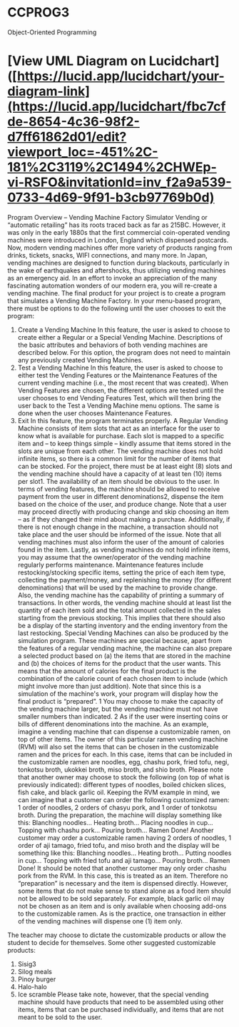 # CCPROG3
Object-Oriented Programming

# [View UML Diagram on Lucidchart]([https://lucid.app/lucidchart/your-diagram-link](https://lucid.app/lucidchart/fbc7cfde-8654-4c36-98f2-d7ff61862d01/edit?viewport_loc=-451%2C-181%2C3119%2C1494%2CHWEp-vi-RSFO&invitationId=inv_f2a9a539-0733-4d69-9f91-b3cb97769b0d)

Program Overview – Vending Machine Factory Simulator
Vending or “automatic retailing” has its roots traced back as far as 215BC. However, it was only in the
early 1880s that the first commercial coin-operated vending machines were introduced in London,
England which dispensed postcards. Now, modern vending machines offer more variety of products
ranging from drinks, tickets, snacks, WIFI connections, and many more. In Japan, vending machines are
designed to function during blackouts, particularly in the wake of earthquakes and aftershocks, thus
utilizing vending machines as an emergency aid.
In an effort to invoke an appreciation of the many fascinating automation wonders of our modern era, you
will re-create a vending machine. The final product for your project is to create a program that simulates a
Vending Machine Factory. In your menu-based program, there must be options to do the following until
the user chooses to exit the program:
1. Create a Vending Machine
In this feature, the user is asked to choose to create either a Regular or a Special Vending Machine.
Descriptions of the basic attributes and behaviors of both vending machines are described below.
For this option, the program does not need to maintain any previously created Vending Machines.
2. Test a Vending Machine
In this feature, the user is asked to choose to either test the Vending Features or the Maintenance
Features of the current vending machine (i.e., the most recent that was created). When Vending
Features are chosen, the different options are tested until the user chooses to end Vending
Features Test, which will then bring the user back to the Test a Vending Machine menu options.
The same is done when the user chooses Maintenance Features.
3. Exit
In this feature, the program terminates properly.
A Regular Vending Machine consists of item slots that act as an interface for the user to know what is
available for purchase. Each slot is mapped to a specific item and – to keep things simple – kindly assume
that items stored in the slots are unique from each other. The vending machine does not hold infinite
items, so there is a common limit for the number of items that can be stocked. For the project, there must
be at least eight (8) slots and the vending machine should have a capacity of at least ten (10) items per
slot1. The availability of an item should be obvious to the user. In terms of vending features, the machine
should be allowed to receive payment from the user in different denominations2, dispense the item based
on the choice of the user, and produce change. Note that a user may proceed directly with producing
change and skip choosing an item – as if they changed their mind about making a purchase. Additionally,
if there is not enough change in the machine, a transaction should not take place and the user should be
informed of the issue. Note that all vending machines must also inform the user of the amount of calories
found in the item. Lastly, as vending machines do not hold infinite items, you may assume that the
owner/operator of the vending machine regularly performs maintenance. Maintenance features include
restocking/stocking specific items, setting the price of each item type, collecting the payment/money, and
replenishing the money (for different denominations) that will be used by the machine to provide change.
Also, the vending machine has the capability of printing a summary of transactions. In other words, the
vending machine should at least list the quantity of each item sold and the total amount collected in the
sales starting from the previous stocking. This implies that there should also be a display of the starting
inventory and the ending inventory from the last restocking.
Special Vending Machines can also be produced by the simulation program. These machines are special
because, apart from the features of a regular vending machine, the machine can also prepare a selected
product based on (a) the items that are stored in the machine and (b) the choices of items for the product
that the user wants. This means that the amount of calories for the final product is the combination of the
calorie count of each chosen item to include (which might involve more than just addition). Note that since
this is a simulation of the machine's work, your program will display how the final product is “prepared”.
1 You may choose to make the capacity of the vending machine larger, but the vending machine must not have smaller numbers
than indicated.
2 As if the user were inserting coins or bills of different denominations into the machine.
As an example, imagine a vending machine that can dispense a customizable ramen, on top of other
items. The owner of this particular ramen vending machine (RVM) will also set the items that can be
chosen in the customizable ramen and the prices for each. In this case, items that can be included in the
customizable ramen are noodles, egg, chashu pork, fried tofu, negi, tonkotsu broth, ukokkei broth, miso
broth, and shio broth. Please note that another owner may choose to stock the following (on top of what is
previously indicated): different types of noodles, boiled chicken slices, fish cake, and black garlic oil.
Keeping the RVM example in mind, we can imagine that a customer can order the following customized
ramen: 1 order of noodles, 2 orders of chasyu pork, and 1 order of tonkotsu broth. During the preparation,
the machine will display something like this:
Blanching noodles…
Heating broth…
Placing noodles in cup…
Topping with chashu pork…
Pouring broth…
Ramen Done!
Another customer may order a customizable ramen having 2 orders of noodles, 1 order of aji tamago, fried
tofu, and miso broth and the display will be something like this:
Blanching noodles…
Heating broth…
Putting noodles in cup…
Topping with fried tofu and aji tamago…
Pouring broth…
Ramen Done!
It should be noted that another customer may only order chashu pork from the RVM. In this case, this is
treated as an item. Therefore no “preparation” is necessary and the item is dispensed directly. However,
some items that do not make sense to stand alone as a food item should not be allowed to be sold
separately. For example, black garlic oil may not be chosen as an item and is only available when choosing
add-ons to the customizable ramen.
As is the practice, one transaction in either of the vending machines will dispense one (1) item only.

The teacher may choose to dictate the customizable products or allow the student to decide for
themselves. Some other suggested customizable products:
1. Sisig3
2. Silog meals
3. Pinoy burger
4. Halo-halo
5. Ice scramble
Please take note, however, that the special vending machine should have products that need to be
assembled using other items, items that can be purchased individually, and items that are not meant to
be sold to the user.
